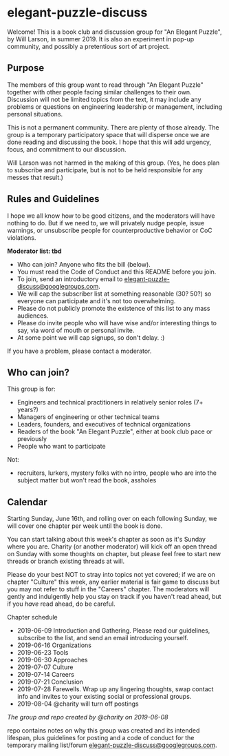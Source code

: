 elegant-puzzle-discuss
=========

Welcome!  This is a book club and discussion group for "An Elegant Puzzle", by Will Larson, in summer 2019.  It is also an experiment in pop-up community, and possibly a pretentious sort of art project.


Purpose
-------

The members of this group want to read through "An Elegant Puzzle" together with other people facing similar challenges to their own.  Discussion will not be limited topics from the text, it may include any problems or questions on engineering leadership or management, including personal situations.

This is not a permanent community.  There are plenty of those already.  The group is a temporary participatory space that will disperse once we are done reading and discussing the book.  I hope that this will add urgency, focus, and commitment to our discussion.

Will Larson was not harmed in the making of this group.  (Yes, he does plan to subscribe and participate, but is not to be held responsible for any messes that result.)

Rules and Guidelines
---------

I hope we all know how to be good citizens, and the moderators will have nothing to do.  But if we need to, we will privately nudge people, issue warnings, or unsubscribe people for counterproductive behavior or CoC violations.

**Moderator list: tbd**

* Who can join?  Anyone who fits the bill (below).
* You must read the Code of Conduct and this README before you join.
* To join, send an introductory email to elegant-puzzle-discuss@googlegroups.com. 
* We will cap the subscriber list at something reasonable (30? 50?) so everyone can participate and it's not too overwhelming.
* Please do not publicly promote the existence of this list to any mass audiences.
* Please do invite people who will have wise and/or interesting things to say, via word of mouth or personal invite.
* At some point we will cap signups, so don't delay.  :)

If you have a problem, please contact a moderator.


Who can join?
----------

This group is for:

* Engineers and technical practitioners in relatively senior roles (7+ years?)
* Managers of engineering or other technical teams
* Leaders, founders, and executives of technical organizations
* Readers of the book "An Elegant Puzzle", either at book club pace or previously
* People who want to participate

Not:

* recruiters, lurkers, mystery folks with no intro, people who are into the subject matter but won't read the book, assholes



Calendar
--------

Starting Sunday, June 16th, and rolling over on each following Sunday, we will cover one chapter per week until the book is done.  

You can start talking about this week's chapter as soon as it's Sunday where you are.  Charity (or another moderator) will kick off an open thread on Sunday with some thoughts on chapter, but please feel free to start new threads or branch existing threads at will.  

Please do your best NOT to stray into topics not yet covered; if we are on chapter "Culture" this week, any earlier material is fair game to discuss but you may not refer to stuff in the "Careers" chapter.  The moderators will gently and indulgently help you stay on track if you haven't read ahead, but if you *have* read ahead, do be careful.

Chapter schedule

* 2019-06-09 Introduction and Gathering.  Please read our guidelines, subscribe to the list, and send an email introducing yourself.
* 2019-06-16 Organizations
* 2019-06-23 Tools
* 2019-06-30 Approaches
* 2019-07-07 Culture
* 2019-07-14 Careers
* 2019-07-21 Conclusion
* 2019-07-28 Farewells.  Wrap up any lingering thoughts, swap contact info and invites to your existing social or professional groups.
* 2019-08-04 @charity will turn off postings



*The group and repo created by @charity on 2019-06-08*




repo contains notes on why this group was created and its intended lifespan, plus guidelines for posting and a code of conduct for the temporary mailing list/forum elegant-puzzle-discuss@googlegroups.com.
